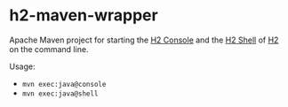h2-maven-wrapper
================

Apache Maven project for starting the [H2 Console](http://www.h2database.com/html/quickstart.html#h2_console) and the [H2 Shell](http://www.h2database.com/html/tutorial.html#shell_tool) of [H2](http://www.h2database.com/) on the command line.

Usage:

* `mvn exec:java@console`
* `mvn exec:java@shell`
